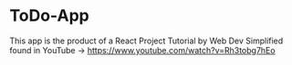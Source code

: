 # ToDo-App
This app is the product of a React Project Tutorial by Web Dev Simplified found in YouTube → https://www.youtube.com/watch?v=Rh3tobg7hEo
